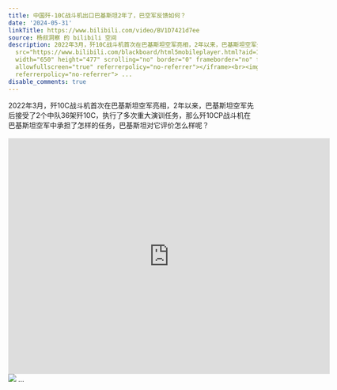 ```yaml
---
title: 中国歼-10C战斗机出口巴基斯坦2年了，巴空军反馈如何？
date: '2024-05-31'
linkTitle: https://www.bilibili.com/video/BV1D7421d7ee
source: 杨叔洞察 的 bilibili 空间
description: 2022年3月，歼10C战斗机首次在巴基斯坦空军亮相，2年以来，巴基斯坦空军先后接受了2个中队36架歼10C，执行了多次重大演训任务，那么歼10CP战斗机在巴基斯坦空军中承担了怎样的任务，巴基斯坦对它评价怎么样呢？<br><br><iframe
  src="https://www.bilibili.com/blackboard/html5mobileplayer.html?aid=1655263300&amp;high_quality=1&amp;autoplay=0"
  width="650" height="477" scrolling="no" border="0" frameborder="no" framespacing="0"
  allowfullscreen="true" referrerpolicy="no-referrer"></iframe><br><img src="http://i1.hdslb.com/bfs/archive/832aaac9ff048d695c0fd2f2d3162cbbf827e8d8.jpg"
  referrerpolicy="no-referrer"> ...
disable_comments: true
---
```

2022年3月，歼10C战斗机首次在巴基斯坦空军亮相，2年以来，巴基斯坦空军先后接受了2个中队36架歼10C，执行了多次重大演训任务，那么歼10CP战斗机在巴基斯坦空军中承担了怎样的任务，巴基斯坦对它评价怎么样呢？<br><br><iframe src="https://www.bilibili.com/blackboard/html5mobileplayer.html?aid=1655263300&amp;high_quality=1&amp;autoplay=0" width="650" height="477" scrolling="no" border="0" frameborder="no" framespacing="0" allowfullscreen="true" referrerpolicy="no-referrer"></iframe><br><img src="http://i1.hdslb.com/bfs/archive/832aaac9ff048d695c0fd2f2d3162cbbf827e8d8.jpg" referrerpolicy="no-referrer"> ...
